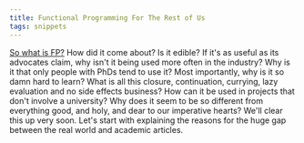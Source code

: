 ```yaml
---
title: Functional Programming For The Rest of Us
tags: snippets
---
```


[So what is FP?](http://www.defmacro.org/ramblings/fp.html 'defmacro - Functional Programming For The Rest of Us') How did it come about? Is it edible? If it's as useful as its advocates claim, why isn't it being used more often in the industry? Why is it that only people with PhDs tend to use it? Most importantly, why is it so damn hard to learn? What is all this closure, continuation, currying, lazy evaluation and no side effects business? How can it be used in projects that don't involve a university? Why does it seem to be so different from everything good, and holy, and dear to our imperative hearts? We'll clear this up very soon. Let's start with explaining the reasons for the huge gap between the real world and academic articles.
